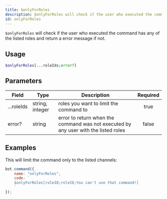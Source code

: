 ```yaml
---
title: $onlyForRoles
description: $onlyForRoles will check if the user who executed the command has any of the listed roles and return a error message if not.
id: onlyForRoles
---
```


`$onlyForRoles` will check if the user who executed the command has any of the listed roles and return a error message if not.

## Usage

```php
$onlyForRoles[...roleIds;error?]
```

## Parameters

| Field      | Type            | Description                                                                         | Required |
|------------|-----------------|-------------------------------------------------------------------------------------|:--------:|
| ...roleIds | string, integer | roles you want to limit the command to                                              |   true   |
| error?     | string          | error to return when the command was not executed by any user with the listed roles |  false   |

## Examples

This will limit the command only to the listed channels:

```javascript
bot.command({
    name: "onlyForRoles",
    code: `
    $onlyForRoles[roleID;roleID;You can't use that command!]
    `
});
```